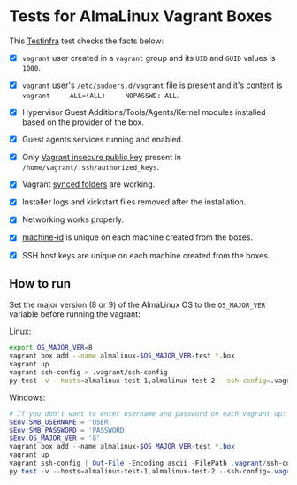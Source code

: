 # Tests for AlmaLinux Vagrant Boxes

This [Testinfra](https://testinfra.readthedocs.io/) test checks the facts below:

- [x] `vagrant` user created in a `vagrant` group and its `UID` and `GUID` values is `1000`.
- [x] `vagrant` user's `/etc/sudoers.d/vagrant` file is present and it's content is `vagrant     ALL=(ALL)     NOPASSWD: ALL`.
- [x] Hypervisor Guest Additions/Tools/Agents/Kernel modules installed based on the provider of the box.
- [x] Guest agents services running and enabled.
- [x] Only [Vagrant insecure public key](https://github.com/hashicorp/vagrant/tree/main/keys) present in `/home/vagrant/.ssh/authorized_keys`.
- [x] Vagrant [synced folders](https://www.vagrantup.com/docs/synced-folders) are working.
- [x] Installer logs and kickstart files removed after the installation.
- [x] Networking works properly.
- [x] [machine-id](https://www.freedesktop.org/software/systemd/man/machine-id.html) is unique on each machine created from the boxes.
- [x] SSH host keys are unique on each machine created from the boxes.


## How to run

Set the major version (8 or 9) of the AlmaLinux OS to the `OS_MAJOR_VER` variable before running the vagrant:

Linux:

```sh
export OS_MAJOR_VER=8
vagrant box add --name almalinux-$OS_MAJOR_VER-test *.box
vagrant up
vagrant ssh-config > .vagrant/ssh-config
py.test -v --hosts=almalinux-test-1,almalinux-test-2 --ssh-config=.vagrant/ssh-config test_vagrant.py
```
Windows:

```powershell
# If you don't want to enter username and password on each vagrant up:
$Env:SMB_USERNAME = 'USER'
$Env:SMB_PASSWORD = 'PASSWORD'
$Env:OS_MAJOR_VER = '8'
vagrant box add --name almalinux-$OS_MAJOR_VER-test *.box
vagrant up
vagrant ssh-config | Out-File -Encoding ascii -FilePath .vagrant/ssh-config
py.test -v --hosts=almalinux-test-1,almalinux-test-2 --ssh-config=.vagrant/ssh-config test_vagrant.py
```
